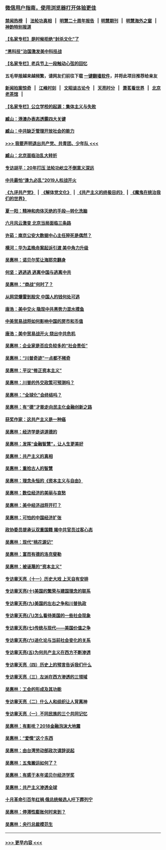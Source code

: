 ### [微信用户指南，使用浏览器打开体验更佳](https://github.com/gfw-breaker/banned-news1/blob/master/indexes/wechat-guide.md?t=0)
#### [禁闻热榜](热点新闻.md?t=0)  &nbsp;&nbsp;|&nbsp;&nbsp; [法轮功真相](https://github.com/gfw-breaker/truth/blob/master/README.md?t=0) &nbsp;&nbsp;|&nbsp;&nbsp; [明慧二十周年报告](https://github.com/gfw-breaker/mh-reports/blob/master/README.md?t=0) &nbsp;&nbsp;|&nbsp;&nbsp;[明慧期刊](https://github.com/gfw-breaker/mh-qikan) &nbsp;&nbsp;|&nbsp;&nbsp; [明慧海外之窗](https://github.com/gfw-breaker/mh-news/blob/master/README.md?t=0) &nbsp;&nbsp;|&nbsp;&nbsp; [神韵特别报道](https://github.com/gfw-breaker/mh-news/blob/master/shenyun.md?t=0)
#### [【名家专栏】是时候拒绝“封杀文化”了](../pages/nsc423/n11814093.md?t=02111322) 
#### [“黑科技”治国激发美中科技战](../pages/nsc423/n11638056.md?t=02111322) 
#### [【名家专栏】老兵节上一段触动心弦的回忆](../pages/nsc423/n11646016.md?t=02111322) 
#### 五毛举报越来越频繁，请网友们前往下载 [一键翻墙软件](https://github.com/gfw-breaker/ssr-accounts)，并将此项目推荐给亲友
#### [新闻拍案惊奇](https://github.com/gfw-breaker/banned-news1/blob/master/pages/link4.md) &nbsp;&nbsp;|&nbsp;&nbsp; [江峰时刻](https://github.com/gfw-breaker/banned-news1/blob/master/pages/link4.md) &nbsp;&nbsp;|&nbsp;&nbsp; [文昭谈古论今](https://github.com/gfw-breaker/banned-news1/blob/master/pages/link4.md) &nbsp;&nbsp;|&nbsp;&nbsp; [天亮时分](https://github.com/gfw-breaker/banned-news1/blob/master/pages/link4.md) &nbsp;&nbsp;|&nbsp;&nbsp; [萧茗看世界](https://github.com/gfw-breaker/banned-news1/blob/master/pages/link4.md) &nbsp;&nbsp;|&nbsp;&nbsp; [北京老茶馆](https://github.com/gfw-breaker/banned-news1/blob/master/pages/link4.md) &nbsp;&nbsp;|&nbsp;&nbsp; 
#### [【名家专栏】公立学校的起源：集体主义与失败](../pages/nsc423/n11601833.md?t=02111322) 
#### [臧山：港澳办表态透露四大关键](../pages/nsc423/n11421628.md?t=02111322) 
#### [臧山：中共缺乏管理开放社会的能力](../pages/nsc423/n11407457.md?t=02111322) 
#### [>>> 我要声明退出共产党、共青团、少年队 <<<](https://github.com/begood0513/goodnews/blob/master/quit/letter.md) 
#### [臧山：北京面临治乱大转折](../pages/nsc423/n11406895.md?t=02111322) 
#### [专访胡平：20年打压 法轮功屹立不倒意义深远](../pages/nsc423/n11398800.md?t=02111322) 
#### [中共最怕“逢九必乱”2019人权战开火](../pages/nsc423/n11385248.md?t=02111322) 
#### [《九评共产党》](https://github.com/begood0513/9ping.md/blob/master/README.md) &nbsp;|&nbsp; [《解体党文化》](../../../../jtdwh.md/blob/master/README.md)  &nbsp;|&nbsp; [《共产主义的终极目的》](../../../../gczydzjmd.md/blob/master/README.md) &nbsp;|&nbsp; [《魔鬼在统治我们的世界》](../../../../mgztzwmdsj.md/blob/master/README.md) 
#### [夏一阳：精神和肉体灭绝的手段—转化洗脑](../pages/nsc423/n11368250.md?t=02111322) 
#### [六月风云激变 北京当局面临三条路](../pages/nsc423/n11313668.md?t=02111322) 
#### [许茹：南京公安大数据中心主任猝死是偶然？](../pages/nsc423/n11064744.md?t=02111322) 
#### [横河：华为孟晚舟案起诉引渡 美中角力升级](../pages/nsc423/n11027230.md?t=02111322) 
#### [吴惠林：诺贝尔奖让海耶克翻身](../pages/nsc423/n10890049.md?t=02111322) 
#### [何坚：逃逃逃 逃离中国与逃离中共](../pages/nsc423/n10592891.md?t=02111322) 
#### [吴惠林：“商战”何时了？](../pages/nsc423/n10573558.md?t=02111322) 
#### [从网贷爆雷到股灾 中国人的钱何处可逃](../pages/nsc423/n10572800.md?t=02111322) 
#### [唐浩：美中交火 隐现中共黑势力混水摸鱼](../pages/nsc423/n10544040.md?t=02111322) 
#### [中美贸易战将如何影响中国的房市和币值](../pages/nsc423/n10543697.md?t=02111322) 
#### [唐浩：美中贸易战开火 烧出中共危机](../pages/nsc423/n10540126.md?t=02111322) 
#### [吴惠林：企业家是否应负较多的“社会责任”](../pages/nsc423/n10535022.md?t=02111322) 
#### [吴惠林：“川普奇迹”一点都不稀奇](../pages/nsc423/n10512808.md?t=02111322) 
#### [吴惠林：平议“修正资本主义”](../pages/nsc423/n10495724.md?t=02111322) 
#### [吴惠林：川普的外交政策可预测吗？](../pages/nsc423/n10462387.md?t=02111322) 
#### [吴惠林：“全球化”会终结吗？](../pages/nsc423/n10452838.md?t=02111322) 
#### [吴惠林：有“德”才能走向民主化金融创新之路](../pages/nsc423/n10432292.md?t=02111322) 
#### [获奖作家：这共产主义是一种癌](../pages/nsc423/n10431541.md?t=02111322) 
#### [吴惠林：经济学是讲道德的](../pages/nsc423/n10398014.md?t=02111322) 
#### [吴惠林：发挥“金融智慧”，让人生更美好](../pages/nsc423/n10375019.md?t=02111322) 
#### [吴惠林：共产主义的真相](../pages/nsc423/n10351394.md?t=02111322) 
#### [吴惠林：重拾古人的智慧](../pages/nsc423/n10337691.md?t=02111322) 
#### [吴惠林：理念永恒的《资本主义与自由》](../pages/nsc423/n10316274.md?t=02111322) 
#### [吴惠林：数位经济的美丽与哀愁](../pages/nsc423/n10292946.md?t=02111322) 
#### [吴惠林：美中经济战将开打？](../pages/nsc423/n10258825.md?t=02111322) 
#### [吴惠林：可怕的中国经济扩张](../pages/nsc423/n10219147.md?t=02111322) 
#### [政协委员提承认双重国籍 揭中共官员过客心态](../pages/nsc423/n10208809.md?t=02111322) 
#### [吴惠林：现代“桃花源记”](../pages/nsc423/n10185234.md?t=02111322) 
#### [吴惠林：富而有德的洛克斐勒](../pages/nsc423/n10142264.md?t=02111322) 
#### [吴惠林：被诬蔑的“资本主义”](../pages/nsc423/n10124816.md?t=02111322) 
#### [专访章天亮（十一）历史大戏 上天自有安排](../pages/nsc423/n10094905.md?t=02111322) 
#### [专访章天亮(十)美国的繁荣与建国理念的联系](../pages/nsc423/n10094899.md?t=02111322) 
#### [专访章天亮(九)美国的左右之争和川普执政](../pages/nsc423/n10094889.md?t=02111322) 
#### [专访章天亮(八)怎么看待美国的一些社会现象](../pages/nsc423/n10094857.md?t=02111322) 
#### [专访章天亮(七)传统与现代——美国价值之争](../pages/nsc423/n10093140.md?t=02111322) 
#### [专访章天亮(六)进化论与当前社会变化的关系](../pages/nsc423/n10092036.md?t=02111322) 
#### [专访章天亮(五)为何共产主义在西方不断渗透](../pages/nsc423/n10083620.md?t=02111322) 
#### [专访章天亮（四）历史上的预言告诉我们什么](../pages/nsc423/n10083606.md?t=02111322) 
#### [专访章天亮（三）左派在西方渗透的三领域](../pages/nsc423/n10081115.md?t=02111322) 
#### [吴惠林：工会的形成及其功能](../pages/nsc423/n10080633.md?t=02111322) 
#### [专访章天亮（二）什么人和组织让人背离神](../pages/nsc423/n10076637.md?t=02111322) 
#### [专访章天亮（一）不同民族的三个共同记忆](../pages/nsc423/n10074188.md?t=02111322) 
#### [吴惠林：有影呒？2018金融泡沫大地震](../pages/nsc423/n10040534.md?t=02111322) 
#### [吴惠林：“爱情”这个东西](../pages/nsc423/n10019423.md?t=02111322) 
#### [吴惠林：由台湾劳动部政次请辞说起](../pages/nsc423/n9979679.md?t=02111322) 
#### [吴惠林：五鬼搬运如何了？](../pages/nsc423/n9925338.md?t=02111322) 
#### [吴惠林：有感于本年诺贝尔经济学奖](../pages/nsc423/n9871883.md?t=02111322) 
#### [吴惠林：共产主义渗透全球](../pages/nsc423/n9812748.md?t=02111322) 
#### [十月革命引百年红祸 俄总统候选人吁下葬列宁](../pages/nsc423/n9810182.md?t=02111322) 
#### [吴惠林：停滞性膨胀何时来到？](../pages/nsc423/n9764136.md?t=02111322) 
#### [吴惠林：央行总裁模范生](../pages/nsc423/n9728134.md?t=02111322) 

----
#### [ >>> 更早内容 <<< ](../indexes/nsc423-earlier.md)
